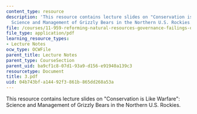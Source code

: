 ```yaml
---
content_type: resource
description: 'This resource contains lecture slides on "Conservation is Like Warfare":
  Science and Management of Grizzly Bears in the Northern U.S. Rockies.'
file: /courses/11-959-reforming-natural-resources-governance-failings-of-scientific-rationalism-and-alternatives-for-building-common-ground-january-iap-2007/04b743bfa14492f3861b865dd268a53a_3.pdf
file_type: application/pdf
learning_resource_types:
- Lecture Notes
ocw_type: OCWFile
parent_title: Lecture Notes
parent_type: CourseSection
parent_uid: ba9cf1c8-07d1-93a9-d156-e91940a139c3
resourcetype: Document
title: 3.pdf
uid: 04b743bf-a144-92f3-861b-865dd268a53a
---
```

This resource contains lecture slides on "Conservation is Like Warfare": Science and Management of Grizzly Bears in the Northern U.S. Rockies.

